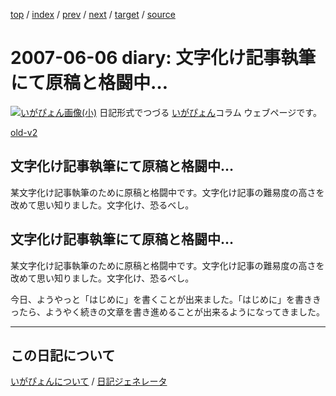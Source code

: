 [top](https://igapyon.github.io/diary/) 
 / [index](https://igapyon.github.io/diary/2007/index.html) 
 / [prev](https://igapyon.github.io/diary/2007/ig070602.html) 
 / [next](https://igapyon.github.io/diary/2007/ig070608.html) 
 / [target](https://igapyon.github.io/diary/2007/ig070606.html) 
 / [source](https://github.com/igapyon/diary/blob/gh-pages/2007/ig070606.html.src.md) 

2007-06-06 diary: 文字化け記事執筆にて原稿と格闘中…
=====================================================================================================
[![いがぴょん画像(小)](https://igapyon.github.io/diary/images/iga200306s.jpg "いがぴょん")](https://igapyon.github.io/diary/memo/memoigapyon.html) 日記形式でつづる [いがぴょん](https://igapyon.github.io/diary/memo/memoigapyon.html)コラム ウェブページです。

[old-v2](ig070606-orig.html)

## 文字化け記事執筆にて原稿と格闘中…

某文字化け記事執筆のために原稿と格闘中です。文字化け記事の難易度の高さを 改めて思い知りました。文字化け、恐るべし。


## 文字化け記事執筆にて原稿と格闘中…

某文字化け記事執筆のために原稿と格闘中です。文字化け記事の難易度の高さを 改めて思い知りました。文字化け、恐るべし。

今日、ようやっと「はじめに」を書くことが出来ました。「はじめに」を書ききったら、ようやく続きの文章を書き進めることが出来るようになってきました。

----------------------------------------------------------------------------------------------------

## この日記について
[いがぴょんについて](https://igapyon.github.io/diary/memo/memoigapyon.html) / [日記ジェネレータ](https://github.com/igapyon/igapyonv3)
